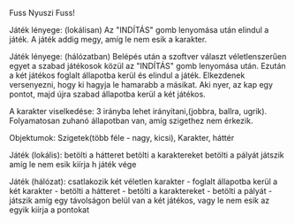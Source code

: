 Fuss Nyuszi Fuss!

Játék lényege: (lokálisan)
Az "INDÍTÁS" gomb lenyomása után elindul a játék. A játék addig megy, amíg le nem esik a karakter.

Játék lényege: (hálózatban)
Belépés után a szoftver választ véletlenszerűen egyet a szabad játékosok közül az "INDÍTÁS" gomb lenyomása után. Ezután a két játékos foglalt állapotba kerül és elindul a játék. Elkezdenek versenyezni, hogy ki hagyja le hamarabb a másikat. Aki nyer, az kap egy pontot, majd újra szabad állapotba kerül a két játékos.

A karakter viselkedése:
3 irányba lehet irányítani,(jobbra, ballra, ugrik). Folyamatosan zuhanó állapotban van, amíg szigethez nem érkezik.

Objektumok: Szigetek(több féle - nagy, kicsi), Karakter, háttér

Játék (lokális):
betölti a hátteret
betölti a karaktereket 
betölti a pályát
játszik amíg le nem esik 
kiírja h játék vége


Játék (hálózat):
csatlakozik két véletlen karakter -
foglalt állapotba kerül a két karakter -
betölti a hátteret -
betölti a karaktereket -
betölti a pályát - 
játszik amíg egy távolságon belül van a két játékos, vagy le nem esik az egyik
kiírja a pontokat
